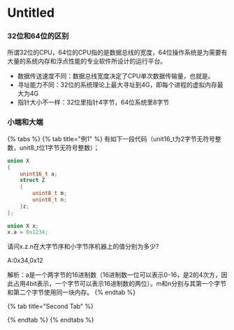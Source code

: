 # Untitled

### 32位和64位的区别

所谓32位的CPU，64位的CPU指的是数据总线的宽度，64位操作系统是为需要有大量的系统内存和浮点性能的专业软件所设计的运行平台。

* 数据传送速度不同：数据总线宽度决定了CPU单次数据传输量，也就是。
* 寻址能力不同：32位的系统理论上最大寻址到4G，即每个进程的虚拟内存最大为4G
* 指针大小不一样：32位里指针4字节，64位系统里8字节

### 小端和大端

{% tabs %}
{% tab title="例1" %}
有如下一段代码（unit16\_t为2字节无符号整数，unit8\_t位1字节无符号整数）；

```cpp
union X
{
    unint16_t a;
    struct Z
    {
        unint8_t m;
        unint8_t n;
    }z;
};
  
union X x;
x.a = 0x1234;
```

请问x.z.n在大字节序和小字节序机器上的值分别为多少?

A:0x34,0x12

解析：a是一个两字节的16进制数（16进制数一位可以表示0-16，是2的4次方，因此占用4bit表示，一个字节可以表示16进制数的两位）。m和n分别与其第一个字节和第二个字节使用同一块内存。
{% endtab %}

{% tab title="Second Tab" %}

{% endtab %}
{% endtabs %}

